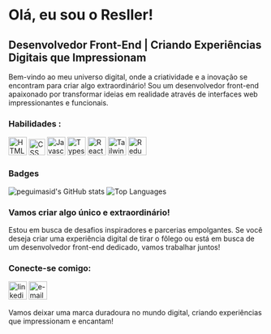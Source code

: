 # Olá, eu sou o Resller! 

## Desenvolvedor Front-End | Criando Experiências Digitais que Impressionam

Bem-vindo ao meu universo digital, onde a criatividade e a inovação se encontram para criar algo extraordinário! Sou um desenvolvedor front-end apaixonado por transformar ideias em realidade através de interfaces web impressionantes e funcionais.

### Habilidades :

<p align="left">
<img src="https://raw.githubusercontent.com/danielcranney/readme-generator/main/public/icons/skills/html5-colored.svg" width="36" height="36" alt="HTML5" />
<img src="https://cdn-icons-png.flaticon.com/512/732/732190.png" width="32" height="32" alt="CSS" />
<img src="https://raw.githubusercontent.com/danielcranney/readme-generator/main/public/icons/skills/javascript-colored.svg" width="36" height="36" alt="Javascript" />
<img src="https://raw.githubusercontent.com/danielcranney/readme-generator/main/public/icons/skills/typescript-colored.svg" width="36" height="36" alt="Typescript" />
<img src="https://raw.githubusercontent.com/danielcranney/readme-generator/main/public/icons/skills/react-colored.svg" width="36" height="36" alt="React" />
<img src="https://raw.githubusercontent.com/danielcranney/readme-generator/main/public/icons/skills/tailwindcss-colored.svg" width="36" height="36" alt="TailwindCSS" />
<img src="https://raw.githubusercontent.com/danielcranney/readme-generator/main/public/icons/skills/redux-colored.svg" width="36" height="36" alt="Redux" />
</p>

### Badges
<div>
<img src="https://github-readme-stats.vercel.app/api?username=resller&show_icons=true&hide=&count_private=true&title_color=3382ed&text_color=ffffff&icon_color=3382ed&bg_color=171717&hide_border=true&show_icons=true" alt="peguimasid's GitHub stats" />
<img src="https://github-readme-stats.vercel.app/api/top-langs/?username=resller&layout=compact&title_color=3382ed&hide=css,objective-c,html&text_color=ffffff&icon_color=3382ed&bg_color=171717&hide_border=true&locale=en&custom_title=Top%20%Languages" alt="Top Languages" />
</div>

### Vamos criar algo único e extraordinário!

Estou em busca de desafios inspiradores e parcerias empolgantes. Se você deseja criar uma experiência digital de tirar o fôlego ou está em busca de um desenvolvedor front-end dedicado, vamos trabalhar juntos!

### Conecte-se comigo:

<a href="https://www.linkedin.com/in/resller" target="_blank"><img src="https://upload.wikimedia.org/wikipedia/commons/thumb/e/e9/Linkedin_icon.svg/1024px-Linkedin_icon.svg.png" width="36" height="36" alt="linkedin"/></a>
<a href="mailto:resller.dev@gmail.com" target="_blank"><img src="https://comtele.com.br/wp-content/uploads/2021/08/7969340901574338609-512.png" width="36" height="36" alt="e-mail"/></a>

Vamos deixar uma marca duradoura no mundo digital, criando experiências que impressionam e encantam!
